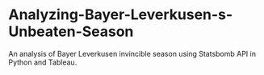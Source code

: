 # Analyzing-Bayer-Leverkusen-s-Unbeaten-Season
An analysis of Bayer Leverkusen invincible season using Statsbomb API in Python and Tableau.
